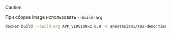 > [!CAUTION]
> При сборке image использовать `--build-arg`
> 
```bash
docker build --build-arg APP_VERSION=2.0.0 -t anestesia01/k8s-demo:time-app-2.0.0 ./
```
